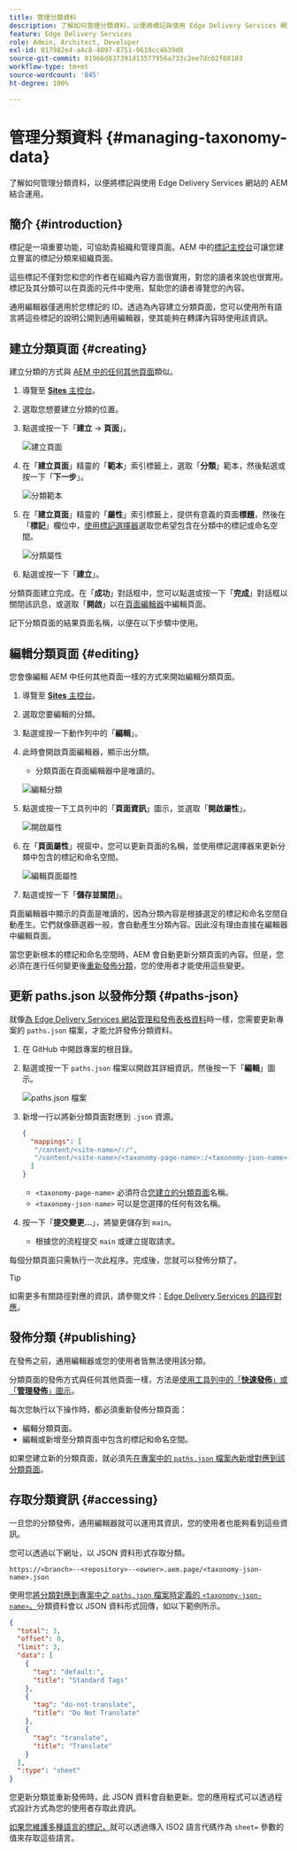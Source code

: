 ```yaml
---
title: 管理分類資料
description: 了解如何管理分類資料，以便將標記與使用 Edge Delivery Services 網站的 AEM 結合運用。
feature: Edge Delivery Services
role: Admin, Architect, Developer
exl-id: 017982e4-a4c8-4097-8751-9619cc4639d0
source-git-commit: 01966d837391d13577956a733c2ee7dc02f88103
workflow-type: tm+mt
source-wordcount: '845'
ht-degree: 100%

---
```


# 管理分類資料 {#managing-taxonomy-data}

了解如何管理分類資料，以便將標記與使用 Edge Delivery Services 網站的 AEM 結合運用。

## 簡介 {#introduction}

標記是一項重要功能，可協助貴組織和管理頁面。AEM 中的[標記主控台](/help/sites-cloud/administering/tags.md#tagging-console)可讓您建立豐富的標記分類來組織頁面。

這些標記不僅對您和您的作者在組織內容方面很實用，對您的讀者來說也很實用。標記及其分類可以在頁面的元件中使用，幫助您的讀者導覽您的內容。

通用編輯器僅適用於您標記的 ID。透過為內容建立分類頁面，您可以使用所有語言將這些標記的說明公開到通用編輯器，使其能夠在轉譯內容時使用該資訊。

## 建立分類頁面 {#creating}

建立分類的方式與 [AEM 中的任何其他頁面](/help/sites-cloud/authoring/sites-console/creating-pages.md)類似。

1. 導覽至 [**Sites** 主控台](/help/sites-cloud/authoring/sites-console/introduction.md)。

1. 選取您想要建立分類的位置。

1. 點選或按一下「**建立** -> **頁面**」。

   ![建立頁面](assets/taxonomy/create-page.png)

1. 在「**建立頁面**」精靈的「**範本**」索引標籤上，選取「**分類**」範本，然後點選或按一下「**下一步**」。

   ![分類範本](assets/taxonomy/taxonomy-template.png)

1. 在「**建立頁面**」精靈的「**屬性**」索引標籤上，提供有意義的頁面&#x200B;**標題**，然後在「**標記**」欄位中，[使用標記選擇器](/help/sites-cloud/authoring/sites-console/tags.md)選取您希望包含在分類中的標記或命名空間。

   ![分類屬性](assets/taxonomy/create-page-wizard-properties.png)

1. 點選或按一下「**建立**」。

分類頁面建立完成。在「**成功**」對話框中，您可以點選或按一下「**完成**」對話框以關閉該訊息，或選取「**開啟**」以在[頁面編輯器](/help/sites-cloud/authoring/page-editor/introduction.md)中編輯頁面。

記下分類頁面的結果頁面名稱，以便在以下步驟中使用。

## 編輯分類頁面 {#editing}

您會像編輯 AEM 中任何其他頁面一樣的方式來開始編輯分類頁面。

1. 導覽至 [**Sites** 主控台](/help/sites-cloud/authoring/sites-console/introduction.md)。

1. 選取您要編輯的分類。

1. 點選或按一下動作列中的「**編輯**」。

1. 此時會開啟頁面編輯器，顯示出分類。

   * 分類頁面在頁面編輯器中是唯讀的。

   ![編輯分類](assets/taxonomy/edit-page.png)

1. 點選或按一下工具列中的「**頁面資訊**」圖示，並選取「**開啟屬性**」。

   ![開啟屬性](assets/taxonomy/open-properties.png)

1. 在「**頁面屬性**」視窗中，您可以更新頁面的名稱，並使用標記選擇器來更新分類中包含的標記和命名空間。

   ![編輯頁面屬性](assets/taxonomy/edit-properties.png)

1. 點選或按一下「**儲存並關閉**」。

頁面編輯器中顯示的頁面是唯讀的，因為分類內容是根據選定的標記和命名空間自動產生。它們就像篩選器一般，會自動產生分類內容。因此沒有理由直接在編輯器中編輯頁面。

當您更新根本的標記和命名空間時，AEM 會自動更新分類頁面的內容。但是，您必須在進行任何變更後[重新發佈分類](#publishing)，您的使用者才能使用這些變更。

## 更新 paths.json 以發佈分類 {#paths-json}

就像[為 Edge Delivery Services 網站管理和發佈表格資料](/help/edge/wysiwyg-authoring/tabular-data.md)時一樣，您需要更新專案的 `paths.json` 檔案，才能允許發佈分類資料。

1. 在 GitHub 中開啟專案的根目錄。

1. 點選或按一下 `paths.json` 檔案以開啟其詳細資訊，然後按一下「**編輯**」圖示。

   ![paths.json 檔案](assets/taxonomy/paths-json.png)

1. 新增一行以將新分類頁面對應到 `.json` 資源。

   ```json
   {
     "mappings": [
      "/content/<site-name>/:/",
      "/content/<site-name>/<taxonomy-page-name>:/<taxonomy-json-name>.json"
     ]
   }
   ```

   * `<taxonomy-page-name>` 必須符合[您建立的分類頁面](#creating)名稱。
   * `<taxonomy-json-name>` 可以是您選擇的任何有效名稱。

1. 按一下「**提交變更...**」，將變更儲存到 `main`。

   * 根據您的流程提交 `main` 或建立提取請求。

每個分類頁面只需執行一次此程序。完成後，您就可以發佈分類了。

>[!TIP]
>
>如需更多有關路徑對應的資訊，請參閱文件：[Edge Delivery Services 的路徑對應](/help/edge/wysiwyg-authoring/path-mapping.md)。

## 發佈分類 {#publishing}

在發佈之前，通用編輯器或您的使用者皆無法使用該分類。

分類頁面的發佈方式與任何其他頁面一樣，方法是[使用工具列中的「**快速發佈**」或「**管理發佈**」圖示](/help/sites-cloud/authoring/sites-console/publishing-pages.md)。

每次您執行以下操作時，都必須重新發佈分類頁面：

* 編輯分類頁面。
* 編輯或新增至分類頁面中包含的標記和命名空間。

如果您建立新的分類頁面，就必須先[在專案中的 `paths.json` 檔案內新增對應到該分類頁面](#paths-json)。

## 存取分類資訊 {#accessing}

一旦您的分類發佈，通用編輯器就可以運用其資訊，您的使用者也能夠看到這些資訊。

您可以透過以下網址，以 JSON 資料形式存取分類。

`https://<branch>--<repository>--<owner>.aem.page/<taxonomy-json-name>.json`

使用您[將分類對應到專案中之 `paths.json` 檔案時定義的 `<taxonomy-json-name>`。](#paths-json)分類資料會以 JSON 資料形式回傳，如以下範例所示。

```json
{
  "total": 3,
  "offset": 0,
  "limit": 3,
  "data": [
    {
      "tag": "default:",
      "title": "Standard Tags"
    },
    {
      "tag": "do-not-translate",
      "title": "Do Not Translate"
    },
    {
      "tag": "translate",
      "title": "Translate"
    }
  ],
  ":type": "sheet"
}
```

您更新分類並重新發佈時，此 JSON 資料會自動更新。您的應用程式可以透過程式設計方式為您的使用者存取此資訊。

[如果您維護多種語言的標記，](/help/sites-cloud/administering/tags.md#managing-tags-in-different-languages)就可以透過傳入 ISO2 語言代碼作為 `sheet=` 參數的值來存取這些語言。
